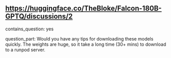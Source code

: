 ## https://huggingface.co/TheBloke/Falcon-180B-GPTQ/discussions/2

contains_question: yes

question_part: Would you have any tips for downloading these models quickly. The weights are huge, so it take a long time (30+ mins) to download to a runpod server.